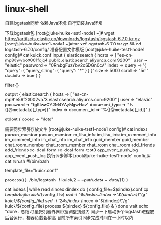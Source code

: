 # linux-shell


自建logstash同步
依赖Java环境
自行安装Java环境

下载logstash包
[root@juke-huike-test1-node1 ~]# wget https://artifacts.elastic.co/downloads/logstash/logstash-6.7.0.tar.gz
[root@juke-huike-test1-node1 ~]# tar xzf logstash-6.7.0.tar.gz && cd logstash-6.7.0/config/
准备配置文件模版
[root@juke-huike-test1-node1 config]# cat kuick.conf
input {
  elasticsearch {
    hosts => [ "es-cn-mp90wvbo9001fojq4.public.elasticsearch.aliyuncs.com:9200" ]
    user => "elastic"
    password => "0RmbgFuzYbv2oSDGn0cV"
    index =>
    query => '{ "query": { "query_string": { "query": "*" } } }'
    size => 5000
    scroll => "5m"
    docinfo => true
  }
}

filter {}


output {
  elasticsearch {
    hosts => [ "es-cn-mp91e59f20002va73.elasticsearch.aliyuncs.com:9200" ]
    user => "elastic"
    password => "fgElwzGY2M4YAyMgwHav"
    document_type => "%{[@metadata][_type]}"
    index =>
    document_id => "%{[@metadata][_id]}"
  }


  stdout {
  codec => "dots"
 
需要同步索引存放文件
[root@juke-huike-test1-node1 config]# cat indexs
person_member person_member
im_like_info im_like_info
im_comment_info im_comment_info
im_chat_info im_chat_info
guid_member guid_member
chat_room_member chat_room_member
chat_room chat_room
add_friends add_friends
cc-deal-form cc-deal-form-test3
app_event_push_log app_event_push_log
执行同步脚本
[root@juke-huike-test1-node1 config]# cat run.sh
#!/bin/bash

template_file="kuick.conf"

process(){
    ../bin/logstash -f kuick/${2} --path.data=data/${1}
}


cat indexs | while read sindex dindex
do
{
	config_file=${sindex}.conf
	cp ${template_file} kuick/${config_file}
	sed -i "6s/index.*/index =>\"${sindex}\"/g" kuick/${config_file}
	sed -i "24s/index.*/index =>\"${dindex}\"/g" kuick/${config_file}
	process ${sindex} ${config_file} &
}
done
wait
echo "done .
总结
尽量把机器外网带宽调整到最大
同步一下启动多个logstash进程放后台运行，机器负载会稍高
目前所有索引同步完成时间在一小时以内
